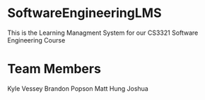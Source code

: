 # SoftwareEngineeringLMS
This is the Learning Managment System for our CS3321 Software Engineering Course

# Team Members
Kyle Vessey
Brandon Popson
Matt
Hung
Joshua

